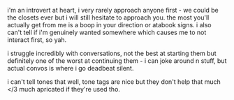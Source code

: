 i'm an introvert at heart, i very rarely approach anyone first - we could be the closets ever but i will still hesitate to approach you. the most you'll actually get from me is a boop in your direction or atabook signs. i also can't tell if i'm genuinely wanted somewhere which causes me to not interact first, so yah.

i struggle incredibly with conversations, not the best at starting them but definitely one of the worst at continuing them - i can joke around n stuff, but actual convos is where i go deadbeat silent.

i can't tell tones that well, tone tags are nice but they don't help that much </3 much apricated if they're used tho.


